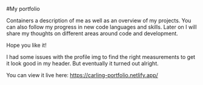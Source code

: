 #My portfolio

Containers a description of me as well as an overview of my projects. You can also follow my progress in new code languages and skills. Later on I will share my thoughts on different areas around code and development.

Hope you like it!

I had some issues with the profile img to find the right measurements to get it look good in my header. But eventually it turned out alright. 

You can view it live here: https://carling-portfolio.netlify.app/